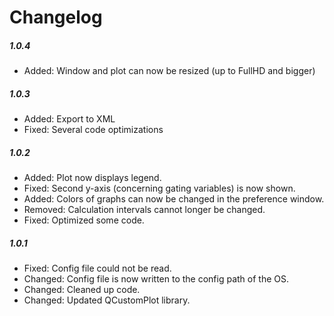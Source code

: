 Changelog
=============

##### 1.0.4
- Added: Window and plot can now be resized (up to FullHD and bigger)

##### 1.0.3
- Added: Export to XML
- Fixed: Several code optimizations

##### 1.0.2
- Added: Plot now displays legend.
- Fixed: Second y-axis (concerning gating variables) is now shown.
- Added: Colors of graphs can now be changed in the preference window.
- Removed: Calculation intervals cannot longer be changed.
- Fixed: Optimized some code.

##### 1.0.1
- Fixed: Config file could not be read.
- Changed: Config file is now written to the config path of the OS.
- Changed: Cleaned up code.
- Changed: Updated QCustomPlot library.
